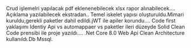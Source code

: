 Crud işlemelri yapılacak pdf eklenenebilecek xlsx rapor alınabilecek....
Açıklama yazılabilecek ekstradan..
Temel iskelet yapısı oluşturuldu.Mimari kuruldu,gerekli paketler dahil edildi.jWT  ile apiler korundu....
Code first yaklaşımı Identiy Api vs automappaer vs paketler ileri düzeyde Solid Clean Code prensibi ile proje yazıldı....
.Net Core 8.0 Web Api Clean Architecture kullanıldı.Db Mssql.
